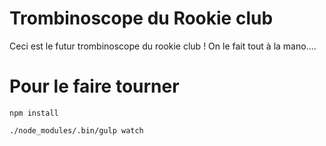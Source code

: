 # Trombinoscope du Rookie club

Ceci est le futur trombinoscope du rookie club !
On le fait tout à la mano....

# Pour le faire tourner

`npm install`

`./node_modules/.bin/gulp watch`

